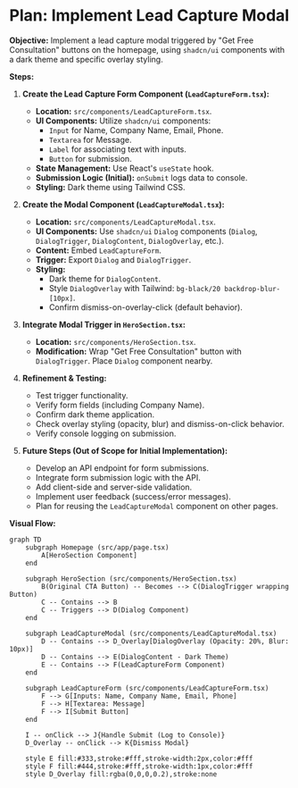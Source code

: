 # Plan: Implement Lead Capture Modal

**Objective:** Implement a lead capture modal triggered by "Get Free Consultation" buttons on the homepage, using `shadcn/ui` components with a dark theme and specific overlay styling.

**Steps:**

1.  **Create the Lead Capture Form Component (`LeadCaptureForm.tsx`):**
    *   **Location:** `src/components/LeadCaptureForm.tsx`.
    *   **UI Components:** Utilize `shadcn/ui` components:
        *   `Input` for Name, Company Name, Email, Phone.
        *   `Textarea` for Message.
        *   `Label` for associating text with inputs.
        *   `Button` for submission.
    *   **State Management:** Use React's `useState` hook.
    *   **Submission Logic (Initial):** `onSubmit` logs data to console.
    *   **Styling:** Dark theme using Tailwind CSS.

2.  **Create the Modal Component (`LeadCaptureModal.tsx`):**
    *   **Location:** `src/components/LeadCaptureModal.tsx`.
    *   **UI Components:** Use `shadcn/ui` `Dialog` components (`Dialog`, `DialogTrigger`, `DialogContent`, `DialogOverlay`, etc.).
    *   **Content:** Embed `LeadCaptureForm`.
    *   **Trigger:** Export `Dialog` and `DialogTrigger`.
    *   **Styling:**
        *   Dark theme for `DialogContent`.
        *   Style `DialogOverlay` with Tailwind: `bg-black/20 backdrop-blur-[10px]`.
        *   Confirm dismiss-on-overlay-click (default behavior).

3.  **Integrate Modal Trigger in `HeroSection.tsx`:**
    *   **Location:** `src/components/HeroSection.tsx`.
    *   **Modification:** Wrap "Get Free Consultation" button with `DialogTrigger`. Place `Dialog` component nearby.

4.  **Refinement & Testing:**
    *   Test trigger functionality.
    *   Verify form fields (including Company Name).
    *   Confirm dark theme application.
    *   Check overlay styling (opacity, blur) and dismiss-on-click behavior.
    *   Verify console logging on submission.

5.  **Future Steps (Out of Scope for Initial Implementation):**
    *   Develop an API endpoint for form submissions.
    *   Integrate form submission logic with the API.
    *   Add client-side and server-side validation.
    *   Implement user feedback (success/error messages).
    *   Plan for reusing the `LeadCaptureModal` component on other pages.

**Visual Flow:**

```mermaid
graph TD
    subgraph Homepage (src/app/page.tsx)
        A[HeroSection Component]
    end

    subgraph HeroSection (src/components/HeroSection.tsx)
        B(Original CTA Button) -- Becomes --> C(DialogTrigger wrapping Button)
        C -- Contains --> B
        C -- Triggers --> D(Dialog Component)
    end

    subgraph LeadCaptureModal (src/components/LeadCaptureModal.tsx)
        D -- Contains --> D_Overlay[DialogOverlay (Opacity: 20%, Blur: 10px)]
        D -- Contains --> E(DialogContent - Dark Theme)
        E -- Contains --> F(LeadCaptureForm Component)
    end

    subgraph LeadCaptureForm (src/components/LeadCaptureForm.tsx)
        F --> G[Inputs: Name, Company Name, Email, Phone]
        F --> H[Textarea: Message]
        F --> I[Submit Button]
    end

    I -- onClick --> J{Handle Submit (Log to Console)}
    D_Overlay -- onClick --> K{Dismiss Modal}

    style E fill:#333,stroke:#fff,stroke-width:2px,color:#fff
    style F fill:#444,stroke:#fff,stroke-width:1px,color:#fff
    style D_Overlay fill:rgba(0,0,0,0.2),stroke:none